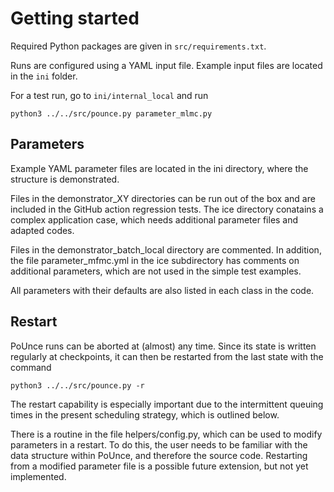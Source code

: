 # Getting started

Required Python packages are given in `src/requirements.txt`.

Runs are configured using a YAML input file. Example input files are located in the `ini` folder.

For a test run, go to `ini/internal_local` and run 

```
python3 ../../src/pounce.py parameter_mlmc.py
```

## Parameters

Example YAML parameter files are located in the ini directory, where the structure is demonstrated. 

Files in the demonstrator_XY directories can be run out of the box and are included in the GitHub action regression tests.
The ice directory conatains a complex application case, which needs additional parameter files and adapted codes.

Files in the demonstrator_batch_local directory are commented. 
In addition, the file parameter_mfmc.yml in the ice subdirectory has comments on additional parameters, which are not used in the simple test examples.

All parameters with their defaults are also listed in each class in the code.

## Restart

PoUnce runs can be aborted at (almost) any time. Since its state is written regularly at checkpoints, it can then be restarted from the last state with the command

```
python3 ../../src/pounce.py -r 
```
The restart capability is especially important due to the intermittent queuing times in the present scheduling strategy, which is outlined below.

There is a routine in the file helpers/config.py, which can be used to modify parameters in a restart. To do this, the user needs to be familiar with the data structure within PoUnce, and therefore the source code. Restarting from a modified parameter file is a possible future extension, but not yet implemented.
